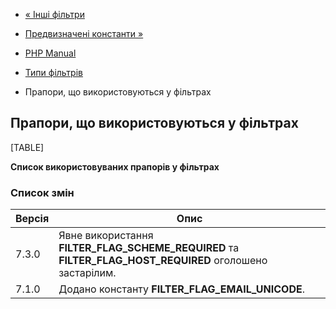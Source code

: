 - [« Інші фільтри](filter.filters.misc.md)
- [Предвизначені константи »](filter.constants.md)

- [PHP Manual](index.md)
- [Типи фільтрів](filter.filters.md)
- Прапори, що використовуються у фільтрах

## Прапори, що використовуються у фільтрах

[TABLE]

**Список використовуваних прапорів у фільтрах**

### Список змін

| Версія | Опис                                                                                                     |
| ------ | -------------------------------------------------------------------------------------------------------- |
| 7.3.0  | Явне використання **FILTER_FLAG_SCHEME_REQUIRED** та **FILTER_FLAG_HOST_REQUIRED** оголошено застарілим. |
| 7.1.0  | Додано константу **FILTER_FLAG_EMAIL_UNICODE**.                                                          |
